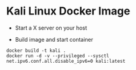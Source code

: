 # Kali Linux Docker Image

- Start a X server on your host

- Build image and start container
```
docker build -t kali .
docker run -d -v --privileged --sysctl net.ipv6.conf.all.disable_ipv6=0 kali:latest
```